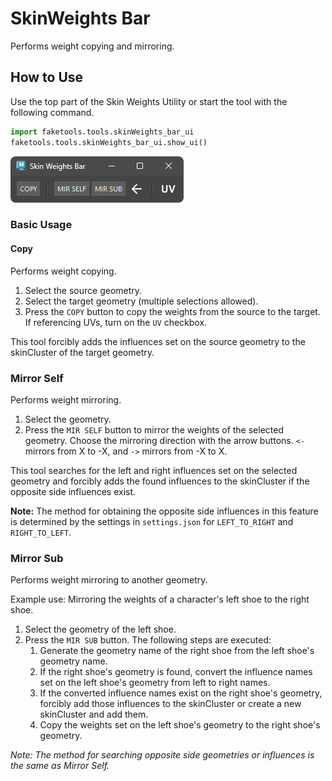 # SkinWeights Bar

Performs weight copying and mirroring.

## How to Use

Use the top part of the Skin Weights Utility or start the tool with the following command.

```python
import faketools.tools.skinWeights_bar_ui
faketools.tools.skinWeights_bar_ui.show_ui()
```

![image001](images/skinWeights_bar/image001.png)

### Basic Usage

#### Copy

Performs weight copying.

1. Select the source geometry.
2. Select the target geometry (multiple selections allowed).
3. Press the `COPY` button to copy the weights from the source to the target. If referencing UVs, turn on the `UV` checkbox.

This tool forcibly adds the influences set on the source geometry to the skinCluster of the target geometry.

### Mirror Self

Performs weight mirroring.

1. Select the geometry.
2. Press the `MIR SELF` button to mirror the weights of the selected geometry. Choose the mirroring direction with the arrow buttons. `<-` mirrors from X to -X, and `->` mirrors from -X to X.

This tool searches for the left and right influences set on the selected geometry and forcibly adds the found influences to the skinCluster if the opposite side influences exist.

**Note:** The method for obtaining the opposite side influences in this feature is determined by the settings in `settings.json` for `LEFT_TO_RIGHT` and `RIGHT_TO_LEFT`.

### Mirror Sub

Performs weight mirroring to another geometry.

Example use: Mirroring the weights of a character's left shoe to the right shoe.

1. Select the geometry of the left shoe.
2. Press the `MIR SUB` button. The following steps are executed:
   1. Generate the geometry name of the right shoe from the left shoe's geometry name.
   2. If the right shoe's geometry is found, convert the influence names set on the left shoe's geometry from left to right names.
   3. If the converted influence names exist on the right shoe's geometry, forcibly add those influences to the skinCluster or create a new skinCluster and add them.
   4. Copy the weights set on the left shoe's geometry to the right shoe's geometry.

*Note: The method for searching opposite side geometries or influences is the same as Mirror Self.*
